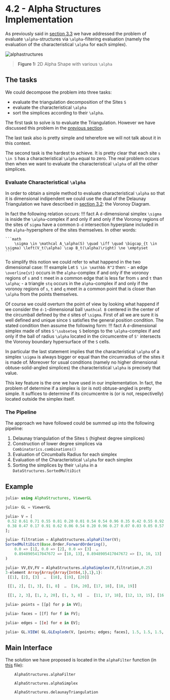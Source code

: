 # 4.2 - Alpha Structures Implementation

As previously said in [section 3.3](https://eonofri04.github.io/AlphaStructures.jl/alpha-structures/) we have addressed the problem of evaluate ``\alpha``-structures via ``\alpha``-filtering evaluation (namely the evaluation of the characteristical ``\alpha`` for each simplex).

![alphastructures](./images/LarAlphaShape.gif)
> **Figure 1:** 2D Alpha Shape with various ``\alpha``

## The tasks

We could decompose the problem into three tasks:
 - evaluate the triangulation decomposition of the Sites ``S``
 - evaluate the characteristical ``\alpha``
 - sort the simplices according to their ``\alpha``.

The first task to solve is to evaluate the Triangulation. However we have discussed this problem in the [previous section](https://eonofri04.github.io/AlphaStructures.jl/delaunay-impl/).

The last task also is pretty simple and teherefore we will not talk about it in this context.

The second task is the hardest to achieve.
It is pretty clear that each site ``s \in S`` has a characteristical ``\alpha`` equal to zero.
The real problem occurs then when we want to evaluate the characteristical ``\alpha`` of all the other simplices.

### Evaluate Characteristical ``\alpha``

In order to obtain a simple method to evaluate characteristical ``\alpha`` so that it is dimensional indipendent we could use the dual of the Delaunay Triangulation we have described in [section 3.2](https://eonofri04.github.io/AlphaStructures.jl/voronoy/): the Voronoy Diagram.

In fact the following relation occurs:
!!! fact
    A ``d``-dimensional simplex ``\sigma`` is inside the ``\alpha``-complex if and only if and only if the Voronoy regions of the sites of ``sigma`` have a common ``D-d`` intersection hyperplane included in the ``alpha``-hypersphere of the sites themselves. In other words:

    ```math
        \sigma \in \mathcal A_\alpha(S) \quad \iff \quad \bigcap_{t \in \sigma) \left(V_t(\alpha) \cap B_t(\alpha)\right) \ne \emptyset
    ```

To simplify this notion we could refer to what happend in the two dimensional case:
!!! example
    Let ``S \in \mathbb R^2`` then:
     - an edge ``\overline{st}`` occurs in the ``alpha``-complex if and only if the voronoy regions of ``s`` and ``t`` meet in a common edge that is less far from ``s`` and ``t`` than ``\alpha``;
     - a triangle ``stq`` occurs in the ``alpha``-complex if and only if the voronoy regions of ``s``, ``t`` and ``q`` meet in a common point that is closer than ``\alpha`` from the points themselves.

Of course we could overturn the point of view by looking what happend if we consider the ``d-1``-dimensional ball ``\mathcal B`` centered in the center of the circumball defined by the ``d`` sites of ``\sigma``.
First of all we are sure it is well defined and unique since ``S`` satisfies the general position condition.
The stated condition then assume the following form:
!!! fact
    A ``d``-dimensional simplex made of sites ``S'\subseteq S`` belongs to the ``\alpha``-complex if and only if the ball of radius ``\alpha`` located in the circumcentre of ``S'`` intersects the Voronoy boundary hypersurface of the ``S`` cells.

In particular the last statement implies that the characteristical ``\alpha`` of a simplex ``\sigma`` is always bigger or equal than the circumradius of the sites it is made of. Moreover for usual conditions (namely no higher dimensional obtuse-solid-angled simplices) the characteristical ``\alpha`` is precisely that value.

This key feature is the one we have used in our implementation. In fact, the problem of determine if a simplex is (or is not) obtuse-angled is pretty simple. It suffices to determine if its circumcentre is (or is not, respectivelly) located outside the simplex itself.


### The Pipeline

The approach we have followed could be summed up into the following pipeline:
 1. Delaunay triangulation of the Sites ``S`` (highest degree simplices)
 2. Construction of lower degree simplices via `Combinatorics.combinations()`
 3. Evaluation of Circumballs Radius for each simplex
 4. Evaluation of the Characteristical ``\alpha`` for each simplex
 5. Sorting the simplices by their ``\alpha`` in a `DataStructures.SortedMultiDict`

## Example

```julia
julia> using AlphaStructures, ViewerGL

julia> GL = ViewerGL

julia> V = [
 0.52 0.61 0.71 0.55 0.81 0.20 0.01 0.54 0.54 0.96 0.35 0.42 0.55 0.92 0.41 0.36 0.23 0.35 0.11 0.59
 0.38 0.47 0.17 0.91 0.62 0.06 0.54 0.20 0.96 0.27 0.07 0.03 0.05 0.57 0.14 0.65 0.05 0.27 0.62 0.53
];

julia> filtration = AlphaStructures.alphaFilter(V);
SortedMultiDict(Base.Order.ForwardOrdering(),
    0.0 => [1], 0.0 => [2], 0.0 => [3]  …
    0.8948905417047672 => [10, 13], 0.8948905417047672 => [3, 10, 13]
)

julia> VV,EV,FV = AlphaStructures.alphaSimplex(V,filtration,0.25)
3-element Array{Array{Array{Int64,1},1},1}:
 [[1], [2], [3]  …  [18], [19], [20]]

 [[1, 2], [1, 3], [1, 8]  …  [16, 20], [17, 18], [18, 19]]  

 [[1, 2, 3], [1, 2, 20], [1, 3, 8]  …  [11, 17, 18], [12, 13, 15], [16, 18, 19]]

julia> points = [[p] for p in VV];

julia> faces = [[f] for f in FV];

julia> edges = [[e] for e in EV];

julia> GL.VIEW( GL.GLExplode(V, [points; edges; faces], 1.5, 1.5, 1.5, 99, 1) );
```

## Main Interface

The solution we have proposed is located in the `alphaFilter` function (in [this](https://github.com/eOnofri04/AlphaStructures.jl/blob/master/src/alpha_complex.jl) file):


```@docs
    AlphaStructures.alphaFilter
```

```@docs
    AlphaStructures.alphaSimplex
```

```@docs
    AlphaStructures.delaunayTriangulation
```
